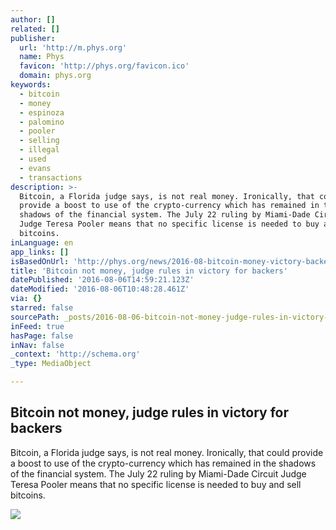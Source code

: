 ```yaml
---
author: []
related: []
publisher:
  url: 'http://m.phys.org'
  name: Phys
  favicon: 'http://phys.org/favicon.ico'
  domain: phys.org
keywords:
  - bitcoin
  - money
  - espinoza
  - palomino
  - pooler
  - selling
  - illegal
  - used
  - evans
  - transactions
description: >-
  Bitcoin, a Florida judge says, is not real money. Ironically, that could
  provide a boost to use of the crypto-currency which has remained in the
  shadows of the financial system. The July 22 ruling by Miami-Dade Circuit
  Judge Teresa Pooler means that no specific license is needed to buy and sell
  bitcoins.
inLanguage: en
app_links: []
isBasedOnUrl: 'http://phys.org/news/2016-08-bitcoin-money-victory-backers.html'
title: 'Bitcoin not money, judge rules in victory for backers'
datePublished: '2016-08-06T14:59:21.123Z'
dateModified: '2016-08-06T10:48:28.461Z'
via: {}
starred: false
sourcePath: _posts/2016-08-06-bitcoin-not-money-judge-rules-in-victory-for-backers.md
inFeed: true
hasPage: false
inNav: false
_context: 'http://schema.org'
_type: MediaObject

---
```

<article style=""><h1>Bitcoin not money, judge rules in victory for backers</h1><p>Bitcoin, a Florida judge says, is not real money. Ironically, that could provide a boost to use of the crypto-currency which has remained in the shadows of the financial system. The July 22 ruling by Miami-Dade Circuit Judge Teresa Pooler means that no specific license is needed to buy and sell bitcoins.</p><img src="http://cdn.phys.org/newman/gfx/news/2014/bitcoin.jpg" /></article>